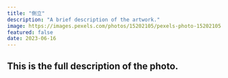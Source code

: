 ```yaml
---
title: "倒立"
description: "A brief description of the artwork."
image: https://images.pexels.com/photos/15202105/pexels-photo-15202105.jpeg?auto=compress&cs=tinysrgb&w=1260&h=750&dpr=2
featured: false
date: 2023-06-16
---
```


## This is the full description of the photo.
